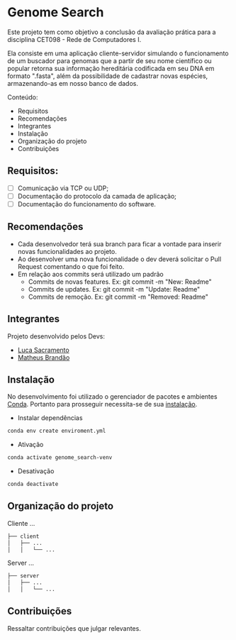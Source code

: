 # Genome Search

Este projeto tem como objetivo a conclusão da avaliação prática para a disciplina CET098 - Rede de Computadores I. 

Ela consiste em uma aplicação cliente-servidor simulando o funcionamento de um buscador para genomas que a partir de seu nome científico ou popular retorna sua informação hereditária codificada em seu DNA em formato ".fasta", além da possibilidade de cadastrar novas espécies, armazenando-as em nosso banco de dados.

Conteúdo:
- Requisitos
- Recomendações
- Integrantes
- Instalação
- Organização do projeto
- Contribuições

## Requisitos:
- [ ] Comunicação via TCP ou UDP;
- [ ] Documentação do protocolo da camada de aplicação;
- [ ] Documentação do funcionamento do software.

## Recomendações
- Cada desenvolvedor terá sua branch para ficar a vontade para inserir novas funcionalidades ao projeto.
- Ao desenvolver uma nova funcionalidade o dev deverá solicitar o Pull Request comentando o que foi feito.
- Em relação aos commits será utilizado um padrão
    - Commits de novas features. Ex: git commit -m "New: Readme"
    - Commits de updates. Ex: git commit -m "Update: Readme"
    - Commits de remoção. Ex: git commit -m "Removed: Readme"

## Integrantes

Projeto desenvolvido pelos Devs:

- [Luca Sacramento](https://github.com/lucasao98)
- [Matheus Brandão](https://github.com/MatBrands)

## Instalação

No desenvolvimento foi utilizado o gerenciador de pacotes e ambientes [Conda](https://conda.io/). Portanto para prosseguir necessita-se de sua [instalação](https://conda.io/projects/conda/en/latest/user-guide/install/index.html).

- Instalar dependências
```sh
conda env create enviroment.yml
```

- Ativação
```sh
conda activate genome_search-venv
```

- Desativação
```sh
conda deactivate
```

## Organização do projeto



Cliente ...

```sh
├── client
│   ├── ...
│   │   └── ...
```

Server ...

```sh
├── server
│   ├── ...
│   │   └── ...
```


## Contribuições

Ressaltar contribuições que julgar relevantes.